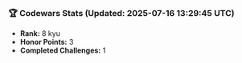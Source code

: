 ### 🏆 Codewars Stats (Updated: 2025-07-16 13:29:45 UTC)

- **Rank:** 8 kyu
- **Honor Points:** 3
- **Completed Challenges:** 1

